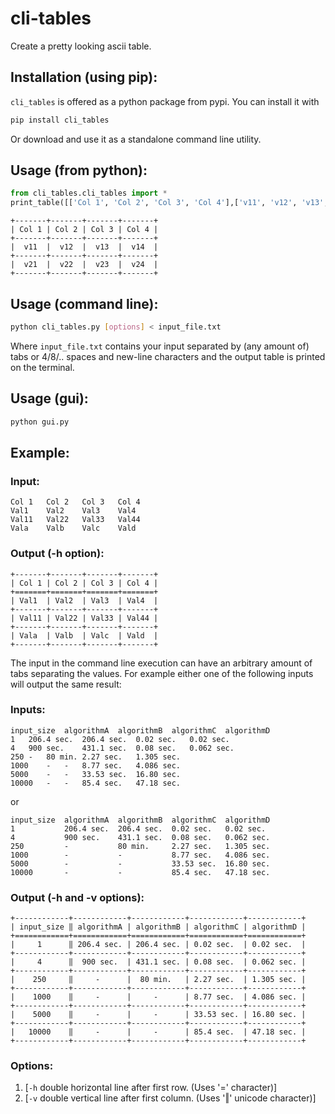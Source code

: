 # cli-tables

Create a pretty looking ascii table.

## Installation (using pip):
`cli_tables` is offered as a python package from pypi.
You can install it with
```bash
pip install cli_tables
```

Or download and use it as a standalone command line utility.

## Usage (from python):
```python
from cli_tables.cli_tables import *
print_table([['Col 1', 'Col 2', 'Col 3', 'Col 4'],['v11', 'v12', 'v13', 'v14'],['v21', 'v22', 'v23', 'v24']])
```
```
+-------+-------+-------+-------+
| Col 1 | Col 2 | Col 3 | Col 4 |
+-------+-------+-------+-------+
|  v11  |  v12  |  v13  |  v14  |
+-------+-------+-------+-------+
|  v21  |  v22  |  v23  |  v24  |
+-------+-------+-------+-------+
```
## Usage (command line):
```bash
python cli_tables.py [options] < input_file.txt
```

Where `input_file.txt` contains your input separated by (any amount of) tabs or 4/8/.. spaces and new-line characters and the output table is printed on the terminal.

## Usage (gui):
```bash
python gui.py
```

## Example:
### Input:
```
Col 1	Col 2	Col 3	Col 4
Val1	Val2	Val3	Val4
Val11	Val22	Val33	Val44
Vala	Valb	Valc	Vald
```
### Output (-h option):
```
+-------+-------+-------+-------+
| Col 1 | Col 2 | Col 3 | Col 4 |
+=======+=======+=======+=======+
| Val1  | Val2  | Val3  | Val4  |
+-------+-------+-------+-------+
| Val11 | Val22 | Val33 | Val44 |
+-------+-------+-------+-------+
| Vala  | Valb  | Valc  | Vald  |
+-------+-------+-------+-------+
```

The input in the command line execution can have an arbitrary amount of tabs separating the values. For example either one of the following inputs will output the same result:
### Inputs:
```
input_size	algorithmA	algorithmB	algorithmC	algorithmD
1	206.4 sec.	206.4 sec.	0.02 sec.	0.02 sec.
4	900 sec.	431.1 sec.	0.08 sec.	0.062 sec.
250	-	80 min.	2.27 sec.	1.305 sec.
1000	-	-	8.77 sec.	4.086 sec.
5000	-	-	33.53 sec.	16.80 sec.
10000	-	-	85.4 sec.	47.18 sec.
```
or
```
input_size	algorithmA	algorithmB	algorithmC	algorithmD
1			206.4 sec.	206.4 sec.	0.02 sec.	0.02 sec.
4			900 sec.	431.1 sec.	0.08 sec.	0.062 sec.
250			-			80 min.		2.27 sec.	1.305 sec.
1000		-			-			8.77 sec.	4.086 sec.
5000		-			-			33.53 sec.	16.80 sec.
10000		-			-			85.4 sec.	47.18 sec.
```
### Output (-h and -v options):
```
+------------+------------+------------+------------+------------+
| input_size ‖ algorithmA | algorithmB | algorithmC | algorithmD |
+============+============+============+============+============+
|     1      ‖ 206.4 sec. | 206.4 sec. | 0.02 sec.  | 0.02 sec.  |
+------------+------------+------------+------------+------------+
|     4      ‖  900 sec.  | 431.1 sec. | 0.08 sec.  | 0.062 sec. |
+------------+------------+------------+------------+------------+
|    250     ‖     -      |  80 min.   | 2.27 sec.  | 1.305 sec. |
+------------+------------+------------+------------+------------+
|    1000    ‖     -      |     -      | 8.77 sec.  | 4.086 sec. |
+------------+------------+------------+------------+------------+
|    5000    ‖     -      |     -      | 33.53 sec. | 16.80 sec. |
+------------+------------+------------+------------+------------+
|   10000    ‖     -      |     -      | 85.4 sec.  | 47.18 sec. |
+------------+------------+------------+------------+------------+

```

### Options:
  1. [`-h` double horizontal line after first row. (Uses '=' character)]
  2. [`-v` double vertical line after first column. (Uses '‖' unicode character)]
